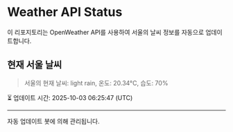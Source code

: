 
# Weather API Status

이 리포지토리는 OpenWeather API를 사용하여 서울의 날씨 정보를 자동으로 업데이트합니다.

## 현재 서울 날씨
> 서울의 현재 날씨: light rain, 온도: 20.34°C, 습도: 70%

⏳ 업데이트 시간: 2025-10-03 06:25:47 (UTC)

---
자동 업데이트 봇에 의해 관리됩니다.
